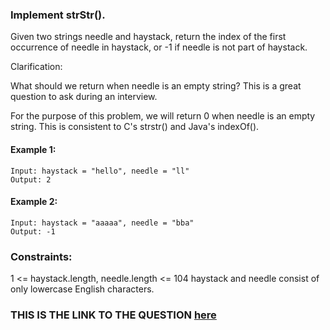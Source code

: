 ### Implement strStr().

Given two strings needle and haystack, return the index of the first occurrence of needle in haystack, or -1 if needle is not part of haystack.

Clarification:

What should we return when needle is an empty string? This is a great question to ask during an interview.

For the purpose of this problem, we will return 0 when needle is an empty string. This is consistent to C's strstr() and Java's indexOf().

 

#### Example 1:
```
Input: haystack = "hello", needle = "ll"
Output: 2
````
#### Example 2:
```
Input: haystack = "aaaaa", needle = "bba"
Output: -1
```

### Constraints:

1 <= haystack.length, needle.length <= 104
haystack and needle consist of only lowercase English characters.

### THIS IS THE LINK TO THE QUESTION [here](https://leetcode.com/problems/implement-strstr/)

